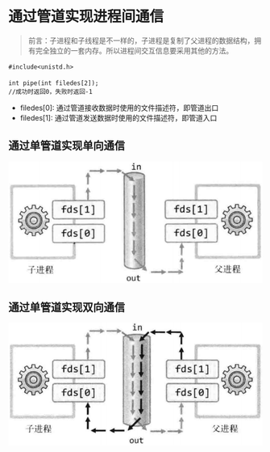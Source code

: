 # 通过管道实现进程间通信
>前言：子进程和子线程是不一样的，子进程是复制了父进程的数据结构，拥有完全独立的一套内存。所以进程间交互信息要采用其他的方法。
```
#include<unistd.h>

int pipe(int filedes[2]);
//成功时返回0，失败时返回-1
```

- filedes[0]: 通过管道接收数据时使用的文件描述符，即管道出口
- filedes[1]: 通过管道发送数据时使用的文件描述符，即管道入口

## 通过单管道实现单向通信
![通过单管道实现单向通信](pic/2.png)

## 通过单管道实现双向通信
![1](pic/3.png)